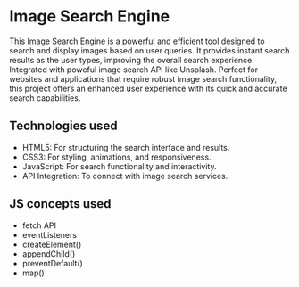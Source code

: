 # Image Search Engine

This Image Search Engine is a powerful and efficient tool designed to search and display images based on user queries. It provides instant search results as the user types, improving the overall search experience.
Integrated with poweful image search API like Unsplash.
Perfect for websites and applications that require robust image search functionality, this project offers an enhanced user experience with its quick and accurate search capabilities.

## Technologies  used

- HTML5: For structuring the search interface and results.
- CSS3: For styling, animations, and responsiveness.
- JavaScript: For search functionality and interactivity.
- API Integration: To connect with image search services.



## JS concepts used
- fetch API
- eventListeners
- createElement()
- appendChild()
- preventDefault()
- map()
